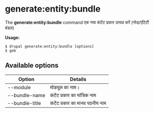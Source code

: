 # generate:entity:bundle
The **generate:entity:bundle** command एक नया कंटेंट प्रकार उत्पन्न करें (नोड/एंटिटी बंडल)

**Usage:**
```
$ drupal generate:entity:bundle [options] 
$ geb  
```

## Available options
Option | Details
-------|-------------
--module | मोड्यूल का नाम।
--bundle-name | कंटेंट प्रकार का यांत्रिक नाम
--bundle-title | कंटेंट प्रकार का मानव पठनीय नाम

